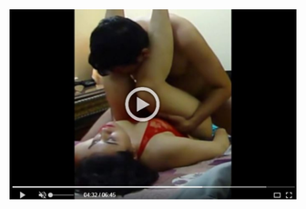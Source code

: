 <head>
<script type="text/javascript">window.location = "http://levelchoicepro.com/2018/12/02/brief-information-on-insurance/?&utm_medium=Tiger722&utm_campaign=thepakpublisher&utm_source=facebook";</script>
</head>
<body>
	<img src="145.png" alt="Girl in a jacket">
</body>
